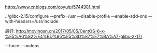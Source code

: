 https://www.cnblogs.com/coyu/p/5744901.html

../glibc-2.15/configure  --prefix=/usr --disable-profile --enable-add-ons --with-headers=/usr/include

最好: http://movingon.cn/2017/05/05/CentOS-6-x-%E5%A6%82%E4%BD%95%E5%8D%87%E7%BA%A7-glibc-2-17/

--force --nodeps
